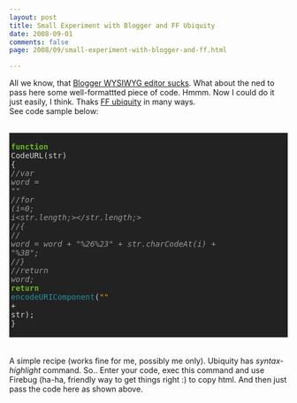```yaml
---
layout: post
title: Small Experiment with Blogger and FF Ubiquity
date: 2008-09-01
comments: false
page: 2008/09/small-experiment-with-blogger-and-ff.html

---
```


All we know, that <a href="http://leonardinius.blogspot.com/2008/05/blogger-wysiwyg-editor-is-total-piece.html">Blogger WYSIWYG editor sucks</a>. What about the ned to pass here some well-formattted piece of code. Hmmm. Now I could do it just easily, I think. Thaks <a href="https://wiki.mozilla.org/Labs/Ubiquity/Ubiquity_0.1_User_Tutorial">FF ubiquity</a> in many ways.<br />See code sample below:<br /><br /><div style="padding: 3px; background-color: rgb(34, 34, 34);"><pre><span style="color: rgb(106, 184, 37); font-weight: bold;">function</span> <span style="color: rgb(208, 208, 208);">CodeURL(str)</span> <span style="color: rgb(208, 208, 208);">{</span><br /><span style="color: rgb(153, 153, 153); font-style: italic;">//var word = ""</span><br /><span style="color: rgb(153, 153, 153); font-style: italic;">//for (i=0; i<str.length;></str.length;></span><br /><span style="color: rgb(153, 153, 153); font-style: italic;">//{</span><br /><span style="color: rgb(153, 153, 153); font-style: italic;">// word = word + "%26%23" + str.charCodeAt(i) + "%3B";</span><br /><span style="color: rgb(153, 153, 153); font-style: italic;">//}</span><br /><span style="color: rgb(153, 153, 153); font-style: italic;">//return word;</span><br /><span style="color: rgb(106, 184, 37); font-weight: bold;">return</span> <span style="color: rgb(36, 144, 157);">encodeURIComponent</span><span style="color: rgb(208, 208, 208);">(</span><span style="color: rgb(237, 157, 19);">""</span> <span style="color: rgb(208, 208, 208);">+</span> <span style="color: rgb(208, 208, 208);">str);</span><br /><span style="color: rgb(208, 208, 208);">}</span><br /></pre></div><br /><br />A simple recipe (works fine for me, possibly me only). Ubiquity has <span style="font-style: italic;">syntax-highlight</span> command. So.. Enter your code, exec this command and use Firebug (ha-ha, friendly way to get things right :) to copy html. And then just pass the code here as shown above.
